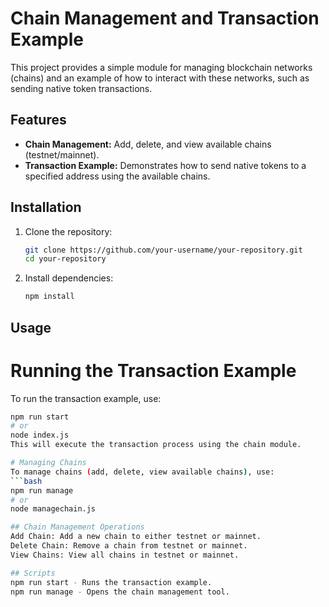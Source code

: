# Chain Management and Transaction Example

This project provides a simple module for managing blockchain networks (chains) and an example of how to interact with these networks, such as sending native token transactions.

## Features

- **Chain Management:** Add, delete, and view available chains (testnet/mainnet).
- **Transaction Example:** Demonstrates how to send native tokens to a specified address using the available chains.

## Installation

1. Clone the repository:
   ```bash
   git clone https://github.com/your-username/your-repository.git
   cd your-repository
2. Install dependencies:
   ```bash
   npm install

## Usage
# Running the Transaction Example
To run the transaction example, use:
```bash
npm run start
# or
node index.js
This will execute the transaction process using the chain module.

# Managing Chains
To manage chains (add, delete, view available chains), use:
```bash
npm run manage
# or
node managechain.js

## Chain Management Operations
Add Chain: Add a new chain to either testnet or mainnet.
Delete Chain: Remove a chain from testnet or mainnet.
View Chains: View all chains in testnet or mainnet.

## Scripts
npm run start - Runs the transaction example.
npm run manage - Opens the chain management tool.
